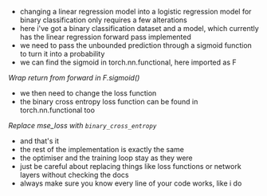 - changing a linear regression model into a logistic regression model for binary classification only requires a few alterations
- here i've got a binary classification dataset and a model, which currently has the linear regression forward pass implemented
- we need to pass the unbounded prediction through a sigmoid function to turn it into a probability
- we can find the sigmoid in torch.nn.functional, here imported as F

_Wrap return from forward in F.sigmoid()_

- we then need to change the loss function
- the binary cross entropy loss function can be found in torch.nn.functional too

_Replace mse_loss with `binary_cross_entropy`_

- and that's it
- the rest of the implementation is exactly the same
- the optimiser and the training loop stay as they were
- just be careful about replacing things like loss functions or network layers without checking the docs
- always make sure you know every line of your code works, like i do
